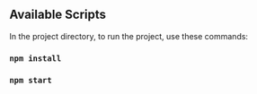 ## Available Scripts

In the project directory, to run the project, use these commands:

### `npm install`

### `npm start`
